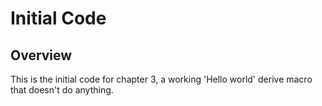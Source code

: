 # Initial Code

## Overview

This is the initial code for chapter 3, a working 'Hello world' derive macro that doesn't do anything.

